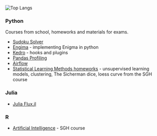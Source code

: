 ![Top Langs](https://github-readme-stats.vercel.app/api/top-langs/?username=sarawaniolka&count_private=true&show_icons=true&hide=html,jupyter%20notebook)

### Python
Courses from school, homeworks and materials for exams.
- [Sudoku Solver](https://github.com/sarawaniolka/Sudoku_Solver)
- [Engima](https://github.com/sarawaniolka/Enigma-implementation) - implementing Enigma in python
- [Kedro](https://github.com/sarawaniolka/Kedro) - hooks and plugins
- [Pandas Profiling](https://github.com/sarawaniolka/pandas_profiling)
- [Airflow](https://github.com/sarawaniolka/Airflow-Intro)
- [Statistical Learning Methods homeworks](https://github.com/sarawaniolka/SLM-HW) - unsupervised learning models, clustering, The Sicherman dice, loess curve from the SGH course



### Julia
- [Julia Flux.jl](https://github.com/sarawaniolka/Julia-Flux)


### R
- [Artificial Intelligence]() - SGH course

